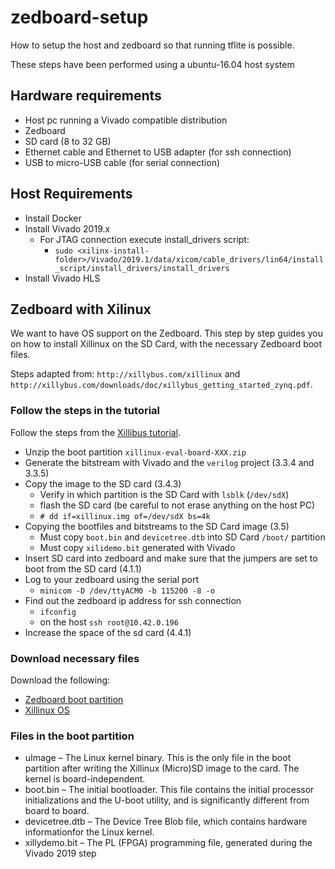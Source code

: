 # zedboard-setup
How to setup the host and zedboard so that running tflite is possible.

These steps have been performed using a ubuntu-16.04 host system

## Hardware requirements

* Host pc running a Vivado compatible distribution
* Zedboard
* SD card (8 to 32 GB)
* Ethernet cable and Ethernet to USB adapter (for ssh connection)
* USB to micro-USB cable (for serial connection)

## Host Requirements

* Install Docker
* Install Vivado 2019.x
  * For JTAG connection execute install_drivers script:
    * `sudo <xilinx-install-folder>/Vivado/2019.1/data/xicom/cable_drivers/lin64/install_script/install_drivers/install_drivers`
* Install Vivado HLS

## Zedboard with Xilinux

We want to have OS support on the Zedboard. This step by step guides you on how to install Xillinux on the SD Card, with the necessary Zedboard boot files.

Steps adapted from: `http://xillybus.com/xillinux` and `http://xillybus.com/downloads/doc/xillybus_getting_started_zynq.pdf`.

### Follow the steps in the tutorial

Follow the steps from the [Xillibus tutorial](http://xillybus.com/downloads/doc/xillybus_getting_started_zynq.pdf).

* Unzip the boot partition `xillinux-eval-board-XXX.zip`
* Generate the bitstream with Vivado and the `verilog` project (3.3.4 and 3.3.5)
* Copy the image to the SD card (3.4.3)
  * Verify in which partition is the SD Card with `lsblk` (`/dev/sdX`)
  * flash the SD card (be careful to not erase anything on the host PC)
   *  `# dd if=xillinux.img of=/dev/sdX bs=4k`
* Copying the bootfiles and bitstreams to the SD Card image (3.5)
  * Must copy `boot.bin` and `devicetree.dtb` into SD Card `/boot/` partition
  * Must copy `xilidemo.bit` generated with Vivado 
* Insert SD card into zedboard and make sure that the jumpers are set to boot from the SD card (4.1.1)
* Log to your zedboard using the serial port
  * `minicom -D /dev/ttyACM0 -b 115200 -8 -o`
* Find out the zedboard ip address for ssh connection
  * `ifconfig`
  * on the host `ssh root@10.42.0.196`
* Increase the space of the sd card (4.4.1)


### Download necessary files

Download the following:
* [Zedboard boot partition](http://xillybus.com/downloads/xillinux-eval-zedboard-2.0c.zip)
* [Xillinux OS](http://xillybus.com/downloads/xillinux-2.0.img.gz)


### Files in the boot partition

* uImage  –  The  Linux  kernel  binary.   This  is  the  only  file  in  the  boot  partition after  writing  the  Xillinux  (Micro)SD  image  to  the  card.   The  kernel  is  board-independent.
* boot.bin – The initial bootloader. This file contains the initial processor initializations and the U-boot utility, and is significantly different from board to board.
* devicetree.dtb – The Device Tree Blob file, which contains hardware informationfor the Linux kernel.
* xillydemo.bit – The PL (FPGA) programming file, generated during the Vivado 2019 step

